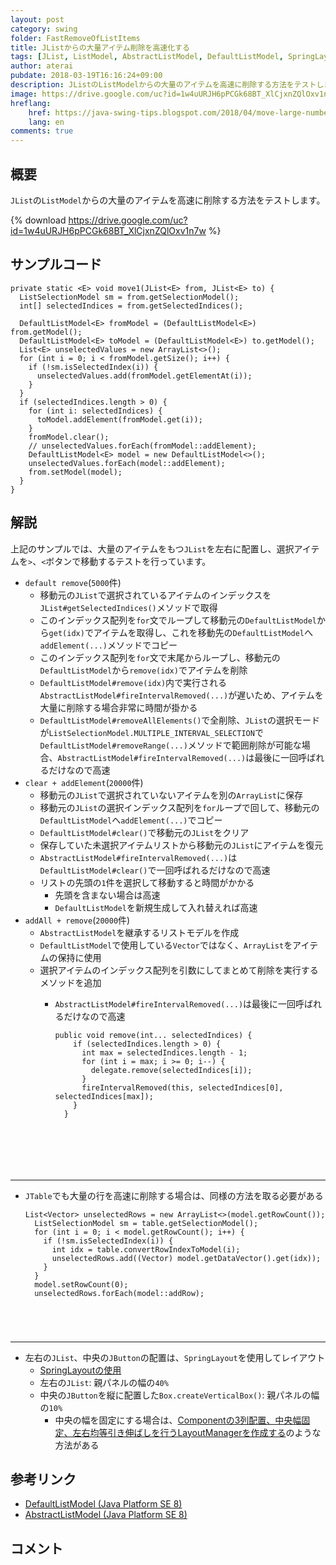 ```yaml
---
layout: post
category: swing
folder: FastRemoveOfListItems
title: JListからの大量アイテム削除を高速化する
tags: [JList, ListModel, AbstractListModel, DefaultListModel, SpringLayout]
author: aterai
pubdate: 2018-03-19T16:16:24+09:00
description: JListのListModelからの大量のアイテムを高速に削除する方法をテストします。
image: https://drive.google.com/uc?id=1w4uURJH6pPCGk68BT_XlCjxnZQlOxv1n7w
hreflang:
    href: https://java-swing-tips.blogspot.com/2018/04/move-large-numbers-of-items-to-another.html
    lang: en
comments: true
---
```

## 概要
`JList`の`ListModel`からの大量のアイテムを高速に削除する方法をテストします。

{% download https://drive.google.com/uc?id=1w4uURJH6pPCGk68BT_XlCjxnZQlOxv1n7w %}

## サンプルコード
<pre class="prettyprint"><code>private static &lt;E&gt; void move1(JList&lt;E&gt; from, JList&lt;E&gt; to) {
  ListSelectionModel sm = from.getSelectionModel();
  int[] selectedIndices = from.getSelectedIndices();

  DefaultListModel&lt;E&gt; fromModel = (DefaultListModel&lt;E&gt;) from.getModel();
  DefaultListModel&lt;E&gt; toModel = (DefaultListModel&lt;E&gt;) to.getModel();
  List&lt;E&gt; unselectedValues = new ArrayList&lt;&gt;();
  for (int i = 0; i &lt; fromModel.getSize(); i++) {
    if (!sm.isSelectedIndex(i)) {
      unselectedValues.add(fromModel.getElementAt(i));
    }
  }
  if (selectedIndices.length &gt; 0) {
    for (int i: selectedIndices) {
      toModel.addElement(fromModel.get(i));
    }
    fromModel.clear();
    // unselectedValues.forEach(fromModel::addElement);
    DefaultListModel&lt;E&gt; model = new DefaultListModel&lt;&gt;();
    unselectedValues.forEach(model::addElement);
    from.setModel(model);
  }
}
</code></pre>

## 解説
上記のサンプルでは、大量のアイテムをもつ`JList`を左右に配置し、選択アイテムを`>`、`<`ボタンで移動するテストを行っています。

- `default remove`(`5000`件)
    - 移動元の`JList`で選択されているアイテムのインデックスを`JList#getSelectedIndices()`メソッドで取得
    - このインデックス配列を`for`文でループして移動元の`DefaultListModel`から`get(idx)`でアイテムを取得し、これを移動先の`DefaultListModel`へ`addElement(...)`メソッドでコピー
    - このインデックス配列を`for`文で末尾からループし、移動元の`DefaultListModel`から`remove(idx)`でアイテムを削除
    - `DefaultListModel#remove(idx)`内で実行される`AbstractListModel#fireIntervalRemoved(...)`が遅いため、アイテムを大量に削除する場合非常に時間が掛かる
    - `DefaultListModel#removeAllElements()`で全削除、`JList`の選択モードが`ListSelectionModel.MULTIPLE_INTERVAL_SELECTION`で`DefaultListModel#removeRange(...)`メソッドで範囲削除が可能な場合、`AbstractListModel#fireIntervalRemoved(...)`は最後に一回呼ばれるだけなので高速
- `clear + addElement`(`20000`件)
    - 移動元の`JList`で選択されていないアイテムを別の`ArrayList`に保存
    - 移動元の`JList`の選択インデックス配列を`for`ループで回して、移動元の`DefaultListModel`へ`addElement(...)`でコピー
    - `DefaultListModel#clear()`で移動元の`JList`をクリア
    - 保存していた未選択アイテムリストから移動元の`JList`にアイテムを復元
    - `AbstractListModel#fireIntervalRemoved(...)`は`DefaultListModel#clear()`で一回呼ばれるだけなので高速
    - リストの先頭の`1`件を選択して移動すると時間がかかる
        - 先頭を含まない場合は高速
        - `DefaultListModel`を新規生成して入れ替えれば高速
- `addAll + remove`(`20000`件)
    - `AbstractListModel`を継承するリストモデルを作成
    - `DefaultListModel`で使用している`Vector`ではなく、`ArrayList`をアイテムの保持に使用
    - 選択アイテムのインデックス配列を引数にしてまとめて削除を実行するメソッドを追加
        - `AbstractListModel#fireIntervalRemoved(...)`は最後に一回呼ばれるだけなので高速
            
            <pre class="prettyprint"><code>public void remove(int... selectedIndices) {
              if (selectedIndices.length &gt; 0) {
                int max = selectedIndices.length - 1;
                for (int i = max; i &gt;= 0; i--) {
                  delegate.remove(selectedIndices[i]);
                }
                fireIntervalRemoved(this, selectedIndices[0], selectedIndices[max]);
              }
            }
</code></pre>

<!-- dummy comment line for breaking list -->
- - - -
- `JTable`でも大量の行を高速に削除する場合は、同様の方法を取る必要がある
    
    <pre class="prettyprint"><code>List&lt;Vector&gt; unselectedRows = new ArrayList&lt;&gt;(model.getRowCount());
    ListSelectionModel sm = table.getSelectionModel();
    for (int i = 0; i &lt; model.getRowCount(); i++) {
      if (!sm.isSelectedIndex(i)) {
        int idx = table.convertRowIndexToModel(i);
        unselectedRows.add((Vector) model.getDataVector().get(idx));
      }
    }
    model.setRowCount(0);
    unselectedRows.forEach(model::addRow);
</code></pre>

<!-- dummy comment line for breaking list -->
- - - -
- 左右の`JList`、中央の`JButton`の配置は、`SpringLayout`を使用してレイアウト
    - [SpringLayoutの使用](https://ateraimemo.com/Swing/SpringLayout.html)
    - 左右の`JList`: 親パネルの幅の`40%`
    - 中央の`JButton`を縦に配置した`Box.createVerticalBox()`: 親パネルの幅の`10%`
        - 中央の幅を固定にする場合は、[Componentの3列配置、中央幅固定、左右均等引き伸ばしを行うLayoutManagerを作成する](https://ateraimemo.com/Swing/ThreeColumnLayout.html)のような方法がある

<!-- dummy comment line for breaking list -->

## 参考リンク
- [DefaultListModel (Java Platform SE 8)](https://docs.oracle.com/javase/jp/8/docs/api/javax/swing/DefaultListModel.html)
- [AbstractListModel (Java Platform SE 8)](https://docs.oracle.com/javase/jp/8/docs/api/javax/swing/AbstractListModel.html)

<!-- dummy comment line for breaking list -->

## コメント
